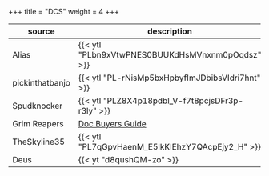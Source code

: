 +++
title = "DCS"
weight = 4
+++

source             | description
------------------ | -----------
Alias              | {{< ytl "PLbn9xVtwPNES0BUUKdHsMVnxnm0pOqdsz" >}}
pickinthatbanjo    | {{< ytl "PL-rNisMp5bxHpbyfImJDbibsVIdri7hnt" >}}
Spudknocker        | {{< ytl "PLZ8X4p18pdbl_V-f7t8pcjsDFr3p-r3ly" >}}
Grim Reapers       | [Doc Buyers Guide](https://docs.google.com/spreadsheets/d/1B_lvJSAcTjajVuaS-KdlcjTZ70Uu2-ULb-O-MurpJiM/edit#gid=0)
TheSkyline35       | {{< ytl "PL7qGpvHaenM_E5lkKIEhzY7QAcpEjy2_H" >}}
Deus               | {{< yt "d8qushQM-zo" >}}
